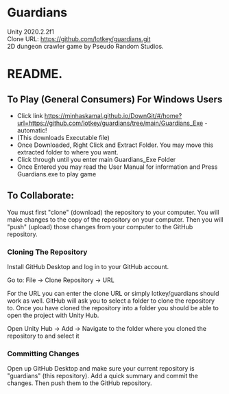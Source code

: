 # Guardians
Unity 2020.2.2f1  
Clone URL: https://github.com/lotkey/guardians.git  
2D dungeon crawler game by Pseudo Random Studios.

# README.

## To Play (General Consumers) For Windows Users

* Click link https://minhaskamal.github.io/DownGit/#/home?url=https://github.com/lotkey/guardians/tree/main/Guardians_Exe - automatic!
* (This downloads Executable file)
* Once Downloaded, Right Click and Extract Folder. You may move this extracted folder to where you want.
* Click through until you enter main Guardians_Exe Folder
* Once Entered you may read the User Manual for information and Press Guardians.exe to play game

## To Collaborate:

You must first "clone" (download) the repository to your computer. You will make changes to the copy of the repository on your computer. Then you will "push" (upload) those changes from your computer to the GitHub repository.

### Cloning The Repository

Install GitHub Desktop and log in to your GitHub account.

Go to:
 File -> Clone Repository -> URL
 
 For the URL you can enter the clone URL or simply lotkey/guardians should work as well. GitHub will ask you to select a folder to clone the repository to. Once you have cloned the repository into a folder you should be able to open the project with Unity Hub.
 
 Open Unity Hub -> Add -> Navigate to the folder where you cloned the repository to and select it
 
 ### Committing Changes
 
 Open up GitHub Desktop and make sure your current repository is "guardians" (this repository). Add a quick summary and commit the changes. Then push them to the GitHub repository.
